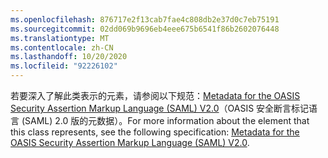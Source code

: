 ```yaml
---
ms.openlocfilehash: 876717e2f13cab7fae4c808db2e37d0c7eb75191
ms.sourcegitcommit: 02dd069b9696eb4eee675b6541f86b2602076448
ms.translationtype: MT
ms.contentlocale: zh-CN
ms.lasthandoff: 10/20/2020
ms.locfileid: "92226102"
---
```

<span data-ttu-id="b2d4e-101">若要深入了解此类表示的元素，请参阅以下规范：[Metadata for the OASIS Security Assertion Markup Language (SAML) V2.0](https://go.microsoft.com/fwlink/?LinkId=231291)（OASIS 安全断言标记语言 (SAML) 2.0 版的元数据）。</span><span class="sxs-lookup"><span data-stu-id="b2d4e-101">For more information about the element that this class represents, see the following specification: [Metadata for the OASIS Security Assertion Markup Language (SAML) V2.0](https://go.microsoft.com/fwlink/?LinkId=231291).</span></span>